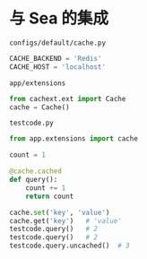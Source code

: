 # 与 Sea 的集成

`configs/default/cache.py`

```python
CACHE_BACKEND = 'Redis'
CACHE_HOST = 'localhost'
```

`app/extensions`

```python
from cachext.ext import Cache
cache = Cache()
```

`testcode.py`

```python
from app.extensions import cache

count = 1

@cache.cached
def query():
    count += 1
    return count

cache.set('key', 'value')
cache.get('key')   # 'value'
testcode.query()   # 2
testcode.query()   # 2
testcode.query.uncached()  # 3
```
